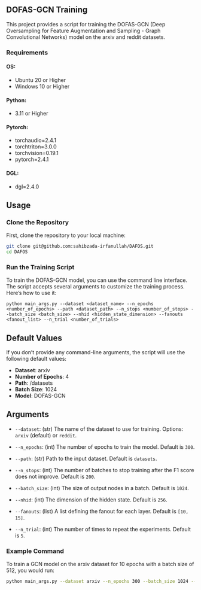 
## DOFAS-GCN Training

This project provides a script for training the DOFAS-GCN (Deep Oversampling for Feature Augmentation and Sampling - Graph Convolutional Networks) model on the arxiv and reddit datasets.

### Requirements
#### OS: 
- Ubuntu 20 or Higher
- Windows 10 or Higher

#### Python: 
- 3.11 or Higher

#### Pytorch: 
- torchaudio=2.4.1 
- torchtriton=3.0.0 
- torchvision=0.19.1
- pytorch=2.4.1


#### DGL:
- dgl=2.4.0


## Usage

### Clone the Repository

First, clone the repository to your local machine:

```bash
git clone git@github.com:sahibzada-irfanullah/DAFOS.git
cd DAFOS
```
### Run the Training Script
To train the DOFAS-GCN model, you can use the command line interface. The script accepts several arguments to customize the training process. Here’s how to use it:
```
python main_args.py --dataset <dataset_name> --n_epochs <number_of_epochs> --path <dataset_path> --n_stops <number_of_stops> --batch_size <batch_size> --nhid <hidden_state_dimension> --fanouts <fanout_list> --n_trial <number_of_trials>
```




## Default Values

If you don’t provide any command-line arguments, the script will use the following default values:

- **Dataset**: arxiv
- **Number of Epochs**: 4
- **Path**: /datasets
- **Batch Size**: 1024
- **Model**: DOFAS-GCN

## Arguments
- `--dataset`: (str) The name of the dataset to use for training. Options: `arxiv` (default) or `reddit`.

- `--n_epochs`: (int) The number of epochs to train the model. Default is `300`.

- `--path`: (str) Path to the input dataset. Default is `datasets`.

- `--n_stops`: (int) The number of batches to stop training after the F1 score does not improve. Default is `200`.

- `--batch_size`: (int) The size of output nodes in a batch. Default is `1024`.

- `--nhid`: (int) The dimension of the hidden state. Default is `256`.

- `--fanouts`: (list) A list defining the fanout for each layer. Default is `[10, 15]`.

- `--n_trial`: (int) The number of times to repeat the experiments. Default is `5`.


### Example Command
To train a GCN model on the arxiv dataset for 10 epochs with a batch size of 512, you would run:
```bash
python main_args.py --dataset arxiv --n_epochs 300 --batch_size 1024 --n_trial 5
```



